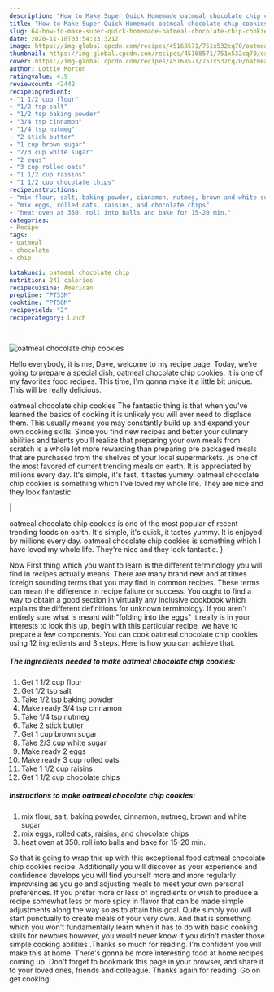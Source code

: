 ```yaml
---
description: "How to Make Super Quick Homemade oatmeal chocolate chip cookies"
title: "How to Make Super Quick Homemade oatmeal chocolate chip cookies"
slug: 64-how-to-make-super-quick-homemade-oatmeal-chocolate-chip-cookies
date: 2020-11-18T03:54:13.321Z
image: https://img-global.cpcdn.com/recipes/45168571/751x532cq70/oatmeal-chocolate-chip-cookies-recipe-main-photo.jpg
thumbnail: https://img-global.cpcdn.com/recipes/45168571/751x532cq70/oatmeal-chocolate-chip-cookies-recipe-main-photo.jpg
cover: https://img-global.cpcdn.com/recipes/45168571/751x532cq70/oatmeal-chocolate-chip-cookies-recipe-main-photo.jpg
author: Lottie Morton
ratingvalue: 4.9
reviewcount: 42442
recipeingredient:
- "1 1/2 cup flour"
- "1/2 tsp salt"
- "1/2 tsp baking powder"
- "3/4 tsp cinnamon"
- "1/4 tsp nutmeg"
- "2 stick butter"
- "1 cup brown sugar"
- "2/3 cup white sugar"
- "2 eggs"
- "3 cup rolled oats"
- "1 1/2 cup raisins"
- "1 1/2 cup chocolate chips"
recipeinstructions:
- "mix flour, salt, baking powder, cinnamon, nutmeg, brown and white sugar"
- "mix eggs, rolled oats, raisins, and chocolate chips"
- "heat oven at 350. roll into balls and bake for 15-20 min."
categories:
- Recipe
tags:
- oatmeal
- chocolate
- chip

katakunci: oatmeal chocolate chip 
nutrition: 241 calories
recipecuisine: American
preptime: "PT33M"
cooktime: "PT56M"
recipeyield: "2"
recipecategory: Lunch

---
```



![oatmeal chocolate chip cookies](https://img-global.cpcdn.com/recipes/45168571/751x532cq70/oatmeal-chocolate-chip-cookies-recipe-main-photo.jpg)

Hello everybody, it is me, Dave, welcome to my recipe page. Today, we're going to prepare a special dish, oatmeal chocolate chip cookies. It is one of my favorites food recipes. This time, I'm gonna make it a little bit unique. This will be really delicious.

oatmeal chocolate chip cookies The fantastic thing is that when you've learned the basics of cooking it is unlikely you will ever need to displace them. This usually means you may constantly build up and expand your own cooking skills. Since you find new recipes and better your culinary abilities and talents you'll realize that preparing your own meals from scratch is a whole lot more rewarding than preparing pre packaged meals that are purchased from the shelves of your local supermarkets.
,is one of the most favored of current trending meals on earth. It is appreciated by millions every day. It's simple, it's fast, it tastes yummy. oatmeal chocolate chip cookies is something which I've loved my whole life. They are nice and they look fantastic.


|


oatmeal chocolate chip cookies is one of the most popular of recent trending foods on earth. It's simple, it's quick, it tastes yummy. It is enjoyed by millions every day. oatmeal chocolate chip cookies is something which I have loved my whole life. They're nice and they look fantastic.
}

Now First thing which you want to learn is the different terminology you will find in recipes actually means. There are many brand new and at times foreign sounding terms that you may find in common recipes. These terms can mean the difference in recipe failure or success. You ought to find a way to obtain a good section in virtually any inclusive cookbook which explains the different definitions for unknown terminology. If you aren't entirely sure what is meant with"folding into the eggs" it really is in your interests to look this up,
begin with this particular recipe, we have to prepare a few components. You can cook oatmeal chocolate chip cookies using 12 ingredients and 3 steps. Here is how you can achieve that.

<!--inarticleads1-->

##### The ingredients needed to make oatmeal chocolate chip cookies:

1. Get 1 1/2 cup flour
1. Get 1/2 tsp salt
1. Take 1/2 tsp baking powder
1. Make ready 3/4 tsp cinnamon
1. Take 1/4 tsp nutmeg
1. Take 2 stick butter
1. Get 1 cup brown sugar
1. Take 2/3 cup white sugar
1. Make ready 2 eggs
1. Make ready 3 cup rolled oats
1. Take 1 1/2 cup raisins
1. Get 1 1/2 cup chocolate chips




<!--inarticleads2-->

##### Instructions to make oatmeal chocolate chip cookies:

1. mix flour, salt, baking powder, cinnamon, nutmeg, brown and white sugar
1. mix eggs, rolled oats, raisins, and chocolate chips
1. heat oven at 350. roll into balls and bake for 15-20 min.




So that is going to wrap this up with this exceptional food oatmeal chocolate chip cookies recipe. Additionally you will discover as your experience and confidence develops you will find yourself more and more regularly improvising as you go and adjusting meals to meet your own personal preferences. If you prefer more or less of ingredients or wish to produce a recipe somewhat less or more spicy in flavor that can be made simple adjustments along the way so as to attain this goal. Quite simply you will start punctually to create meals of your very own. And that is something which you won't fundamentally learn when it has to do with basic cooking skills for newbies however, you would never know if you didn't master those simple cooking abilities .Thanks so much for reading. I'm confident you will make this at home. There's gonna be more interesting food at home recipes coming up. Don't forget to bookmark this page in your browser, and share it to your loved ones, friends and colleague. Thanks again for reading. Go on get cooking!
